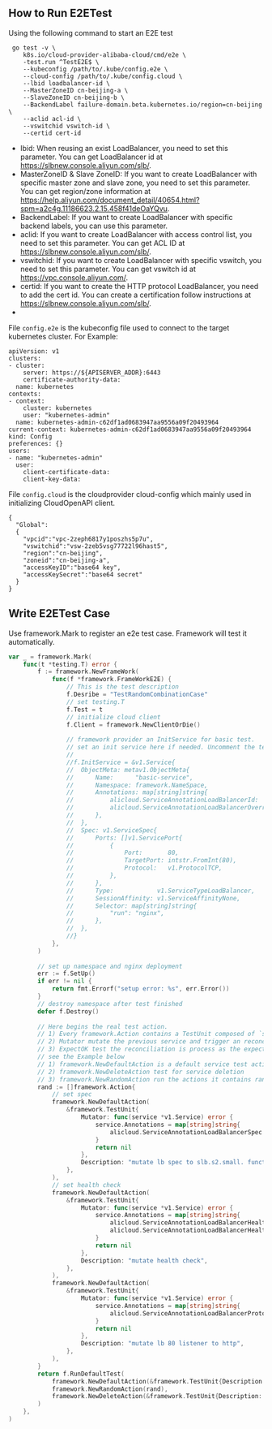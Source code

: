 ## How to Run E2ETest

Using the following command to start an E2E test
```$bash
 go test -v \
    k8s.io/cloud-provider-alibaba-cloud/cmd/e2e \
    -test.run ^TestE2E$ \
    --kubeconfig /path/to/.kube/config.e2e \
    --cloud-config /path/to/.kube/config.cloud \
    --lbid loadbalancer-id \
    --MasterZoneID cn-beijing-a \
    --SlaveZoneID cn-beijing-b \
    --BackendLabel failure-domain.beta.kubernetes.io/region=cn-beijing \
    --aclid acl-id \
    --vswitchid vswitch-id \
    --certid cert-id
```

- lbid: When reusing an exist LoadBalancer, you need to set this parameter. You can get LoadBalancer id at https://slbnew.console.aliyun.com/slb/.  
- MasterZoneID & Slave ZoneID: If you want to create LoadBalancer with specific master zone and slave zone, you need to set this parameter. You can get region/zone information at https://help.aliyun.com/document_detail/40654.html?spm=a2c4g.11186623.2.15.458f41deOaYQvu.  
- BackendLabel: If you want to create LoadBalancer with specific backend labels, you can use this parameter.  
- aclid: If you want to create LoadBalancer with access control list, you need to set this parameter. You can get ACL ID at https://slbnew.console.aliyun.com/slb/.  
- vswitchid: If you want to create LoadBalancer with specific vswitch, you need to set this parameter. You can get vswitch id at https://vpc.console.aliyun.com/.  
- certid: If you want to create the HTTP protocol LoadBalancer, you need to add the cert id. You can create a certification follow instructions at https://slbnew.console.aliyun.com/slb/.  
- 
File `config.e2e` is the kubeconfig file used to connect to the target kubernetes cluster.
For Example:
```$yaml
apiVersion: v1
clusters:
- cluster:
    server: https://${APISERVER_ADDR}:6443
    certificate-authority-data: 
  name: kubernetes
contexts:
- context:
    cluster: kubernetes
    user: "kubernetes-admin"
  name: kubernetes-admin-c62df1ad0683947aa9556a09f20493964
current-context: kubernetes-admin-c62df1ad0683947aa9556a09f20493964
kind: Config
preferences: {}
users:
- name: "kubernetes-admin"
  user:
    client-certificate-data: 
    client-key-data: 

```

File `config.cloud` is the cloudprovider cloud-config which mainly used in initializing CloudOpenAPI client.

```$xslt
{
  "Global":
  {
    "vpcid":"vpc-2zeph6817y1poszhs5p7u",
    "vswitchid":"vsw-2zeb5vsg77722l96hast5",
    "region":"cn-beijing",
    "zoneid":"cn-beijing-a",
    "accessKeyID":"base64 key",
    "accessKeySecret":"base64 secret"
  }
}

```

## Write E2ETest Case

Use framework.Mark to register an e2e test case. Framework will test it automatically.

```go
var _ = framework.Mark(
	func(t *testing.T) error {
		f := framework.NewFrameWork(
			func(f *framework.FrameWorkE2E) {
				// This is the test description
				f.Desribe = "TestRandomCombinationCase"
				// set testing.T
				f.Test = t
				// initialize cloud client
				f.Client = framework.NewClientOrDie()
				
				// framework provider an InitService for basic test.
				// set an init service here if needed. Uncomment the template
                // 
				//f.InitService = &v1.Service{
                //	ObjectMeta: metav1.ObjectMeta{
                //		Name:      "basic-service",
                //		Namespace: framework.NameSpace,
                //		Annotations: map[string]string{
                //			alicloud.ServiceAnnotationLoadBalancerId:               "lb-2ze6jp9vemd1gvj9ku83e",
                //			alicloud.ServiceAnnotationLoadBalancerOverrideListener: "true",
                //		},
                //	},
                //	Spec: v1.ServiceSpec{
                //		Ports: []v1.ServicePort{
                //			{
                //				Port:       80,
                //				TargetPort: intstr.FromInt(80),
                //				Protocol:   v1.ProtocolTCP,
                //			},
                //		},
                //		Type:            v1.ServiceTypeLoadBalancer,
                //		SessionAffinity: v1.ServiceAffinityNone,
                //		Selector: map[string]string{
                //			"run": "nginx",
                //		},
                //	},
                //}
			},
		)
		
		// set up namespace and nginx deployment
		err := f.SetUp()
		if err != nil {
			return fmt.Errorf("setup error: %s", err.Error())
		}
		// destroy namespace after test finished
		defer f.Destroy()
		
		// Here begins the real test action.
		// 1) Every framework.Action contains a TestUnit composed of `service Mutator` and `ExpectOK function` 
		// 2) Mutator mutate the previous service and trigger an reconcile operation.
		// 3) ExpectOK test the reconciliation is process as the expected way.
		// see the Example below
		// 1) framework.NewDefaultAction is a default service test action suit for most cases.
		// 2) framework.NewDeleteAction test for service deletion
		// 3) framework.NewRandomAction run the actions it contains randomly
		rand := []framework.Action{
			// set spec
			framework.NewDefaultAction(
				&framework.TestUnit{
					Mutator: func(service *v1.Service) error {
						service.Annotations = map[string]string{
							alicloud.ServiceAnnotationLoadBalancerSpec: "slb.s1.small",
						}
						return nil
					},
					Description: "mutate lb spec to slb.s2.small. function not ready yet",
				},
			),
			// set health check
			framework.NewDefaultAction(
				&framework.TestUnit{
					Mutator: func(service *v1.Service) error {
						service.Annotations = map[string]string{
							alicloud.ServiceAnnotationLoadBalancerHealthCheckInterval:       "10",
							alicloud.ServiceAnnotationLoadBalancerHealthCheckConnectTimeout: "3",
						}
						return nil
					},
					Description: "mutate health check",
				},
			),
			framework.NewDefaultAction(
				&framework.TestUnit{
					Mutator: func(service *v1.Service) error {
						service.Annotations = map[string]string{
							alicloud.ServiceAnnotationLoadBalancerProtocolPort: "http:80",
						}
						return nil
					},
					Description: "mutate lb 80 listener to http",
				},
			),
		}
		return f.RunDefaultTest(
			framework.NewDefaultAction(&framework.TestUnit{Description: "default init"}),
			framework.NewRandomAction(rand),
			framework.NewDeleteAction(&framework.TestUnit{Description: "default delete"}),
		)
	},
)

```